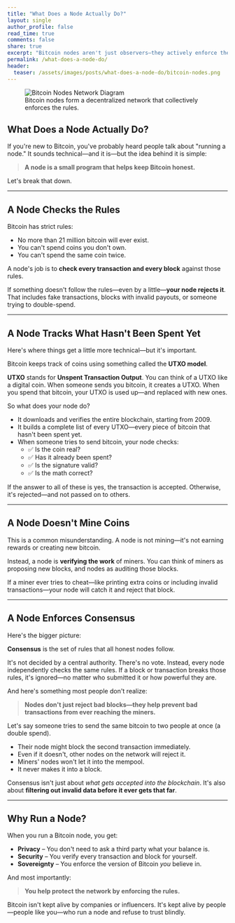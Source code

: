 ```yaml
---
title: "What Does a Node Actually Do?"
layout: single
author_profile: false
read_time: true
comments: false
share: true
excerpt: "Bitcoin nodes aren't just observers—they actively enforce the rules of the network. This article explains in plain terms how nodes work, what they check, and why they matter."
permalink: /what-does-a-node-do/
header:
  teaser: /assets/images/posts/what-does-a-node-do/bitcoin-nodes.png
---
```


<figure class="align-center">
  <img src="{{ '/assets/images/posts/what-does-a-node-do/bitcoin-nodes.png' | relative_url }}" alt="Bitcoin Nodes Network Diagram">
  <figcaption>Bitcoin nodes form a decentralized network that collectively enforces the rules.</figcaption>
</figure>

## **What Does a Node Actually Do?**

If you're new to Bitcoin, you've probably heard people talk about "running a node." It sounds technical—and it is—but the idea behind it is simple:

> **A node is a small program that helps keep Bitcoin honest.**

Let's break that down.

---

## **A Node Checks the Rules**

Bitcoin has strict rules:
- No more than 21 million bitcoin will ever exist.
- You can't spend coins you don't own.
- You can't spend the same coin twice.

A node's job is to **check every transaction and every block** against those rules.

If something doesn't follow the rules—even by a little—**your node rejects it**. That includes fake transactions, blocks with invalid payouts, or someone trying to double-spend.

---

## **A Node Tracks What Hasn't Been Spent Yet**

Here's where things get a little more technical—but it's important.

Bitcoin keeps track of coins using something called the **UTXO model**.

**UTXO** stands for **Unspent Transaction Output**. You can think of a UTXO like a digital coin. When someone sends you bitcoin, it creates a UTXO. When you spend that bitcoin, your UTXO is used up—and replaced with new ones.

So what does your node do?

- It downloads and verifies the entire blockchain, starting from 2009.
- It builds a complete list of every UTXO—every piece of bitcoin that hasn't been spent yet.
- When someone tries to send bitcoin, your node checks:  
  - ✅ Is the coin real?  
  - ✅ Has it already been spent?  
  - ✅ Is the signature valid?  
  - ✅ Is the math correct?

If the answer to all of these is yes, the transaction is accepted. Otherwise, it's rejected—and not passed on to others.

---

## **A Node Doesn't Mine Coins**

This is a common misunderstanding. A node is not mining—it's not earning rewards or creating new bitcoin.

Instead, a node is **verifying the work** of miners. You can think of miners as proposing new blocks, and nodes as auditing those blocks.

If a miner ever tries to cheat—like printing extra coins or including invalid transactions—your node will catch it and reject that block.

---

## **A Node Enforces Consensus**

Here's the bigger picture:

**Consensus** is the set of rules that all honest nodes follow.

It's not decided by a central authority. There's no vote. Instead, every node independently checks the same rules. If a block or transaction breaks those rules, it's ignored—no matter who submitted it or how powerful they are.

And here's something most people don't realize:

> **Nodes don't just reject bad blocks—they help prevent bad transactions from ever reaching the miners.**

Let's say someone tries to send the same bitcoin to two people at once (a double spend).

- Their node might block the second transaction immediately.
- Even if it doesn't, other nodes on the network will reject it.
- Miners' nodes won't let it into the mempool.
- It never makes it into a block.

Consensus isn't just about *what gets accepted into the blockchain*. It's also about **filtering out invalid data before it ever gets that far**.

---

## **Why Run a Node?**

When you run a Bitcoin node, you get:
- **Privacy** – You don't need to ask a third party what your balance is.
- **Security** – You verify every transaction and block for yourself.
- **Sovereignty** – You enforce the version of Bitcoin *you* believe in.

And most importantly:

> **You help protect the network by enforcing the rules.**

Bitcoin isn't kept alive by companies or influencers. It's kept alive by people—people like you—who run a node and refuse to trust blindly.
